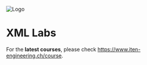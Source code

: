 ![Logo](https://www.iten-engineering.ch/logo.png)

# XML Labs

For the **latest courses**, please check https://www.iten-engineering.ch/course.

